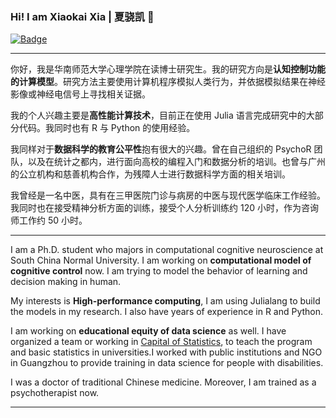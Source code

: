 ### Hi! I am Xiaokai Xia | 夏骁凯 👋
[![Badge](https://img.shields.io/badge/link-996.icu-%23FF4D5B.svg?style=flat-square)](https://996.icu/)

---

你好，我是华南师范大学心理学院在读博士研究生。我的研究方向是**认知控制功能的计算模型**。研究方法主要使用计算机程序模拟人类行为，并依据模拟结果在神经影像或神经电信号上寻找相关证据。

我的个人兴趣主要是**高性能计算技术**，目前正在使用 Julia 语言完成研究中的大部分代码。我同时也有 R 与 Python 的使用经验。

我同样对于**数据科学的教育公平性**抱有很大的兴趣。曾在自己组织的 PsychoR 团队，以及在统计之都内，进行面向高校的编程入门和数据分析的培训。也曾与广州的公立机构和慈善机构合作，为残障人士进行数据科学方面的相关培训。

我曾经是一名中医，具有在三甲医院门诊与病房的中医与现代医学临床工作经验。我同时也在接受精神分析方面的训练，接受个人分析训练约 120 小时，作为咨询师工作约 50 小时。

---

I am a Ph.D. student who majors in computational cognitive neuroscience at South China Normal University. I am working on **computational model of cognitive control** now. I am trying to model the behavior of learning and decision making in human.

My interests is **High-performance computing**, I am using Julialang to build the models in my research. I also have years of experience in R and Python.

I am working on **educational equity of data science** as well. I have organized a team or working in [Capital of Statistics](https://cosx.org), to teach the program and basic statistics in universities.I worked with public institutions and NGO in Guangzhou to provide training in data science for people with disabilities.

I was a doctor of traditional Chinese medicine. Moreover, I am trained as a psychotherapist now.

---
